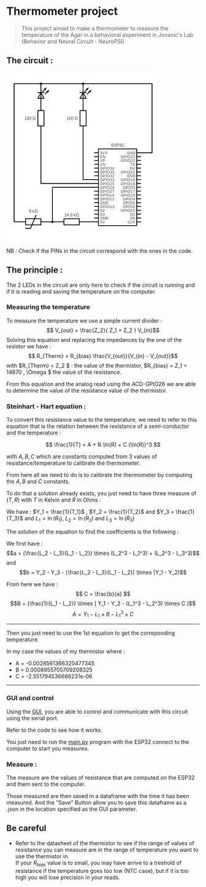 # Thermometer project

> This project aimed to make a thermometer to measure the temperature of the Agar in a behavioral experiment in Jovanic's Lab (Behavior and Neural Circuit - NeuroPSI)

## The circuit : 

![Circuit](circuit.png)

NB : Check if the PINs in the circuit correspond with the ones in the code. 

## The principle : 

The 2 LEDs in the circuit are only here to check if the circuit is running and if it is reading and saving the temperature on the computer. 

### Measuring the temperature

To measure the temperature we use a simple current divider : 
$$ V_{out} = \frac{Z_2}{ Z_1 + Z_2 } V_{in}$$
Solving this equation and replacing the impedances by the one of the resistor we have : 
$$ R_{Therm} = R_{bias} \frac{V_{out}}{V_{in} - V_{out}}$$ 
with $R_{Therm} = Z_2 $ : the value of the thermistor, $R_{bias} = Z_1 = 14870 \, \Omega $ the value of the resistance. 

From this equation and the analog read using the ACD-GPIO26 we are able to determine the value of the resistance value of the thermistor. 

### Steinhart - Hart equation : 

To convert this resistance value to the temperature, we need to refer to this equation that is the relation between the resistance of a semi-conductor and the temperature : 

$$ \frac{1}{T} = A + B \ln(R) + C (\ln(R))^3 $$

with $A,B,C$ which are constants computed from 3 values of resistance/temperature to calibrate the thermometer.

From here all we need to do is to calibrate the thermometer by computing the $A,B$ and $C$ constants. 

To do that a solution already exists, you just need to have three measure of $(T,R)$ with $T$ in Kelvin and $R$ in Ohms :

We have : $Y_1 = \frac{1}{T_1}$ , $Y_2 = \frac{1}{T_2}$ and $Y_3 = \frac{1}{T_3}$ and $L_1 = \ln(R_1)$, $L_2 = \ln(R_2)$ and $L_3 = \ln(R_3)$

The solution of the equation to find the coefficients is the following : 

We first have : 
$$a = (\frac{L_2 - L_3}{L_1 - L_2}) \times (L_2^3 - L_1^3) + (L_2^3 - L_3^3)$$
and 
$$b = Y_2 - Y_3 - (\frac{L_2 - L_3}{L_1 - L_2}) \times (Y_1 - Y_2)$$ 

From here we have : $$ C = \frac{b}{a} $$
$$B = (\frac{1}{L_1 - L_2}) \times [ Y_1 - Y_2 - (L_1^3 - L_2^3) \times C ]$$
$$A = Y_1 - L_1 \times B - L_1^3 \times C$$ 

*** 

Then you just need to use the 1st equation to get the correponding temperature.

In my case the values of my thermistor where : 
- A = -0.0028561366320477345
- B = 0.0008955705709208325
- C = -2.551794536666231e-06

***

### GUI and control

Using the [GUI](gui.py), you are able to control and communicate with this circuit using the serial port. 

Refer to the code to see how it works.

You just need to run the [main.py](main.py) program with the ESP32 connect to the computer to start you measures. 

### Measure : 

The measure are the values of resistance that are computed on the ESP32 and them sent to the computer.

Those measured are then saved in a dataframe with the time it has been measured. 
And the "Save" Button allow you to save this dataframe as a .json in the location specified as the GUI parameter. 

## Be careful 

- Refer to the datasheet of the thermistor to see if the range of values of resistance you can measure are in the range of temperature you want to use the thermistor in. \
If your $R_{bias}$ value is to small, you may have arrive to a treshold of resistance if the temperature goes too low (NTC case), but if it is too high you will lose precision in your reads. 
